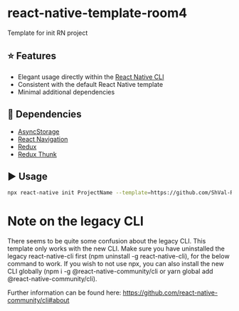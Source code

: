 # react-native-template-room4
Template for init RN project

## :star: Features

- Elegant usage directly within the [React Native CLI](https://github.com/react-native-community/cli)
- Consistent with the default React Native template
- Minimal additional dependencies

## :space_invader: Dependencies

- [AsyncStorage](https://github.com/react-native-community/async-storage)
- [React Navigation](https://reactnavigation.org/docs/getting-started)
- [Redux](https://redux.js.org/introduction/getting-started)
- [Redux Thunk](https://github.com/reduxjs/redux-thunk)

## :arrow_forward: Usage

```sh
npx react-native init ProjectName --template=https://github.com/ShVal-R4/react-native-template-room4
```

# Note on the legacy CLI
There seems to be quite some confusion about the legacy CLI. This template only works with the new CLI. Make sure you have uninstalled the legacy react-native-cli first (npm uninstall -g react-native-cli), for the below command to work. If you wish to not use npx, you can also install the new CLI globally (npm i -g @react-native-community/cli or yarn global add @react-native-community/cli).

Further information can be found here: https://github.com/react-native-community/cli#about
